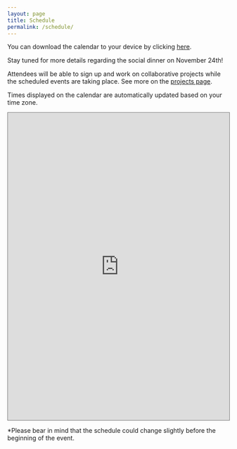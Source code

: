 ```yaml
---
layout: page
title: Schedule
permalink: /schedule/
---
```


You can download the calendar to your device by clicking [here](https://calendar.google.com/calendar/ical/bhg-donostia%40bcbl.eu/public/basic.ics).

Stay tuned for more details regarding the social dinner on November 24th!

Attendees will be able to sign up and work on collaborative projects while the scheduled events are taking place. See more on the [projects page](https://brainhack-donostia.github.io/projects/).

Times displayed on the calendar are automatically updated based on your time zone.

<div id='calendar-container'>
<iframe src="https://calendar.google.com/calendar/embed?height=1000&amp;wkst=2&amp;bgcolor=%23F8F8F8&amp;src=2d242ea0284abafddeb35be48f8ba0d3128eafececd1a49f6f5726317b4ecd3a&amp;color=%23F8F8F8&amp;title=Brainhack%20Donostia%202022&amp;mode=AGENDA&amp;showTabs=0&amp;showCalendars=0&amp;showPrint=0&amp;tab=mc&amp;mode=week&amp;dates=20221123/20221125&amp;ctz=Europe/Berlin" style="border:solid 1px #777" width="100%" height="700" frameborder="0" scrolling="no"></iframe>
</div>

*Please bear in mind that the schedule could change slightly before the beginning of the event.

<script type="text/javascript">
  var timezone = jstz.determine();
  var pref = '<iframe src="https://calendar.google.com/calendar/embed?height=1000&amp;wkst=2&amp;bgcolor=%23F8F8F8&amp;src=2d242ea0284abafddeb35be48f8ba0d3128eafececd1a49f6f5726317b4ecd3a&amp;color=%230F8F8F8&amp;title=Brainhack%20Donostia%202022&amp;mode=AGENDA&amp;showTabs=0&amp;showCalendars=0&amp;showPrint=0&amp;tab=mc&mode=week&dates=20221123/20221125&amp;ctz=';
  var suff = '" style="border:solid 1px #777" width="100%" height="700" frameborder="0" scrolling="no"></iframe>';
  var iframe_html = pref + timezone.name() + suff;
  document.getElementById('calendar-container').innerHTML = iframe_html;
</script>
